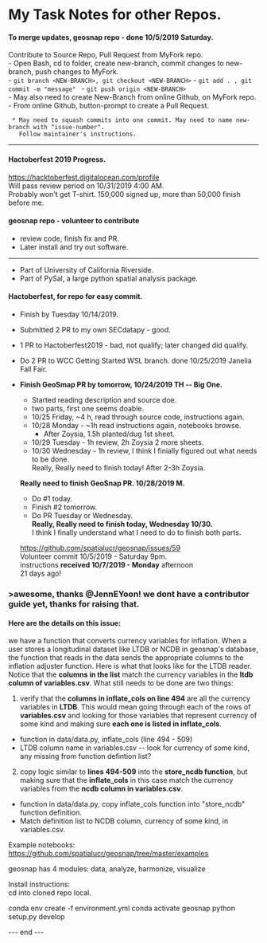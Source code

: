 # My Task Notes for other Repos.  

#### To merge updates, geosnap repo - done 10/5/2019 Saturday.    
     
   Contribute to Source Repo, Pull Request from MyFork repo.  
     - Open Bash, cd to folder, create new-branch, commit changes to new-branch, push changes to MyFork.  
     - ```git branch <NEW-BRANCH>, git checkout <NEW-BRANCH>```
     - ```git add . , git commit -m "message" ```
     - ```git push origin <NEW-BRANCH>```  
     - May also need to create New-Branch from online Github, on MyFork repo.
     - From online Github, button-prompt to create a Pull Request.  
  
     * May need to squash commits into one commit. May need to name new-branch with "issue-number". 
       Follow maintainer's instructions.  

---------------------------------------------------  
#### Hactoberfest 2019 Progress.  

https://hacktoberfest.digitalocean.com/profile  
Will pass review period on 10/31/2019 4:00 AM.  
Probably won't get T-shirt.  150,000 signed up, more than 50,000 finish before me.  

#### geosnap repo - volunteer to contribute

 - review code, finish fix and PR.
 - Later install and try out software.  
 ----------------  
 - Part of University of California Riverside.  
 - Part of PySal, a large python spatial analysis package.  
 
####  Hactoberfest, for repo for easy commit.  
 - Finish by Tuesday 10/14/2019.  
 - Submitted 2 PR to my own SECdatapy - good. 
 - 1 PR to Hactoberfest2019 - bad, not qualify; later changed did qualify. 
 - Do 2 PR to WCC Getting Started WSL branch. done 10/25/2019 Janelia Fall Fair.  
 - **Finish GeoSmap PR by tomorrow, 10/24/2019 TH -- Big One.**  
   * Started reading description and source doe.  
   * two parts, first one seems doable.  
   * 10/25 Friday, ~4 h, read through source code, instructions again.
   * 10/28 Monday - ~1h read instructions again, notebooks browse. 
     - After Zoysia, 1.5h planted/dug 1st sheet.  
   * 10/29 Tuesday - 1h review, 2h Zoysia 2 more sheets.  
   * 10/30 Wednesday - 1h review, I think I finially figured out what needs to be done.  
     Really, Really need to finish today!  After 2-3h Zoysia.  
   
   **Really need to finish GeoSnap PR.  10/28/2019 M.**  
     - Do #1 today.  
     - Finish #2 tomorrow. 
     - Do PR Tuesday or Wednesday.  
     **Really, Really need to finish today, Wednesday 10/30.**  
     I think I finally understand what I need to do to finish both parts.  
     
   https://github.com/spatialucr/geosnap/issues/59  
     Volunteer commit 10/5/2019 - Saturday 9pm.   
     instructions **received 10/7/2019 - Monday** afternoon  
     21 days ago!  
     
     
### >awesome, thanks @JennEYoon! we dont have a contributor guide yet, thanks for raising that.  

#### Here are the details on this issue:

we have a function that converts currency variables for inflation. When a user stores a longitudinal dataset like LTDB or NCDB in geosnap's database, the function that reads in the data sends the appropriate columns to the inflation adjuster function. Here is what that looks like for the LTDB reader. Notice that the **columns in the list** match the currency variables in the **ltdb column of variables.csv**. What still needs to be done are two things:

1. verify that the **columns in inflate_cols on line 494** are all the currency variables in **LTDB**. This would mean going through each of the rows of **variables.csv** and looking for those variables that represent currency of some kind and making sure **each one is listed in inflate_cols**.  

  * function in data/data.py, inflate_cols (line 494 - 509)  
  * LTDB column name in variables.csv -- look for currency of some kind, any missing from function defintion list?  

2. copy logic similar to **lines 494-509** into the **store_ncdb function**, but making sure that the **inflate_cols** in this case match the currency variables from the **ncdb column in variables.csv**.  

  * function in data/data.py, copy inflate_cols function into "store_ncdb" function definition.  
  * Match definition list to NCDB column, currency of some kind, in variables.csv.  

Example notebooks: https://github.com/spatialucr/geosnap/tree/master/examples  

geosnap has 4 modules: data, analyze, harmonize, visualize  

Install instructions:  
cd into cloned repo local.

conda env create -f environment.yml
conda activate geosnap 
python setup.py develop

--- end --- 
 
     
